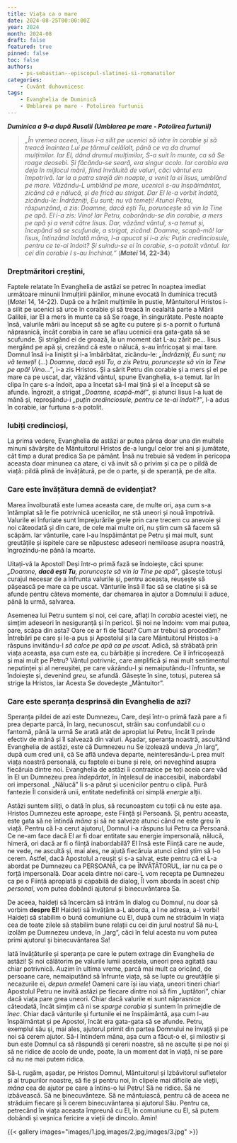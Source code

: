 ```yaml
---
title: Viața ca o mare
date: 2024-08-25T00:00:00Z
year: 2024
month: 2024-08
draft: false
featured: true
pinned: false
toc: false
authors:
    - ps-sebastian--episcopul-slatinei-si-romanatilor
categories:
    - Cuvânt duhovnicesc
tags:
    - Evanghelia de Duminică
    - Umblarea pe mare - Potolirea furtunii
---
```

_**Duminica a 9-a după Rusalii (Umblarea pe mare - Potolirea furtunii)**_

> _„În vremea aceea, Iisus i-a silit pe ucenici să intre în corabie și să treacă înaintea Lui pe țărmul celălalt, până ce va da drumul mulțimilor. Iar El, dând drumul mulțimilor, S-a suit în munte, ca să Se roage deosebi. Și făcându-se seară, era singur acolo. Iar corabia era deja în mijlocul mării, fiind învăluită de valuri, căci vântul era împotrivă. Iar la a patra strajă din noapte, a venit la ei Iisus, umblând pe mare. Văzându-L umblând pe mare, ucenicii s-au înspăimântat, zicând că e nălucă, și de frică au strigat. Dar El le-a vorbit îndată, zicându-le: Îndrăzniți, Eu sunt; nu vă temeți! Atunci Petru, răspunzând, a zis: Doamne, dacă ești Tu, poruncește să vin la Tine pe apă. El i-a zis: Vino! Iar Petru, coborându-se din corabie, a mers pe apă și a venit către Iisus. Dar, văzând vântul, s-a temut și, începând să se scufunde, a strigat, zicând: Doamne, scapă-mă! Iar Iisus, întinzând îndată mâna, l-a apucat și i-a zis: Puțin credinciosule, pentru ce te-ai îndoit? Și suindu-se ei în corabie, s-a potolit vântul. Iar cei din corabie I s-au închinat.”_ (**_Matei_ 14, 22-34**)

### Dreptmăritori creștini,

Faptele relatate în Evanghelia de astăzi se petrec în noaptea imediat următoare minunii înmulțirii pâinilor, minune evocată în duminica trecută (_Matei_ 14, 14-22). După ce a hrănit mulțimile în pustie, Mântuitorul Hristos i-a silit pe ucenici să urce în corabie și să treacă în cealaltă parte a Mării Galileii, iar El a mers în munte ca să Se roage, în singurătate. Peste noapte însă, valurile mării au început să se agite cu putere și s-a pornit o furtună năprasnică, încât corabia în care se aflau ucenicii era gata-gata să se scufunde. Și strigând ei de groază, la un moment dat L-au zărit pe… Iisus mergând pe apă și, crezând că este o nălucă, s-au înfricoșat și mai tare. Domnul însă i-a liniștit și i-a îmbărbătat, zicându-le: _„Îndrăzniți, Eu sunt; nu vă temeți!_ (…) _Doamne, dacă ești Tu, a zis Petru, poruncește să vin la Tine pe apă! Vino…”_, i-a zis Hristos. Și a sărit Petru din corabie și a mers și el pe mare ca pe uscat, dar, văzând vântul, spune Evanghelia, s-a temut. Iar în clipa în care s-a îndoit, apa a încetat să-l mai țină și el a început să se afunde. Îngrozit, a strigat _„Doamne, scapă-mă!”_, și atunci Iisus l-a luat de mână și, reproșându-i _„puțin credinciosule, pentru ce te-ai îndoit?”_, l-a adus în corabie, iar furtuna s-a potolit.

### Iubiți credincioși,

La prima vedere, Evanghelia de astăzi ar putea părea doar una din multele minuni săvârșite de Mântuitorul Hristos de-a lungul celor trei ani și jumătate, cât timp a durat predica Sa pe pământ. Însă nu trebuie să vedem în pericopa aceasta doar minunea ca atare, ci vă invit să o privim și ca pe o pildă de viață: pildă plină de învățătură, pe de o parte, și de speranță, pe de alta.

### Care este învățătura demnă de evidențiat?

Marea învolburată este lumea aceasta care, de multe ori, așa cum s-a întâmplat să le fie potrivnică ucenicilor, ne stă uneori și nouă împotrivă. Valurile ei înfuriate sunt împrejurările grele prin care trecem cu anevoie și noi câteodată și din care, de cele mai multe ori, nu știm cum să facem să scăpăm. Iar vânturile, care l-au înspăimântat pe Petru și mai mult, sunt greutățile și ispitele care se năpustesc adeseori nemiloase asupra noastră, îngrozindu-ne până la moarte.

Uitați-vă la Apostol! Deși într-o primă fază se îndoiește, căci spune: _„Doamne, **dacă ești Tu**, poruncește să vin la Tine pe apă”_, găsește totuși curajul necesar de a înfrunta valurile și, pentru aceasta, reușește să pășească pe mare ca pe uscat. Vânturile însă îl fac să se clatine și să se afunde pentru câteva momente, dar chemarea în ajutor a Domnului îi aduce, până la urmă, salvarea.

Asemenea lui Petru suntem și noi, cei care, aflați în _corabia_ acestei vieți, ne simțim adeseori în nesiguranță și în pericol. Și noi ne îndoim: vom mai putea, oare, scăpa din asta? Oare ce ar fi de făcut? Cum ar trebui să procedăm? Întrebări pe care și le-a pus și Apostolul și la care Mântuitorul Hristos i-a răspuns invitându-l _să calce pe apă ca pe uscat_. Adică, să străbată prin viața aceasta, așa cum este ea, cu bărbăție și încredere. Ce îl înfricoșează și mai mult pe Petru? Vântul potrivnic, care amplifică și mai mult sentimentul neputinței și al nereușitei, pe care văzându-l și nemaiputându-l înfrunta, se îndoiește și, devenind _greu_, se afundă. Găsește în sine, totuși, puterea să strige la Hristos, iar Acesta Se dovedește „Mântuitor”.

### Care este speranța desprinsă din Evanghelia de azi?

Speranța pildei de azi este Dumnezeu, Care, deși într-o primă fază pare a fi prea departe parcă, în larg, necunoscut, străin sau confundabil cu o fantomă, până la urmă Se arată atât de apropiat lui Petru, încât îl prinde efectiv de mână și îl salvează din valuri. Așadar, speranța noastră, ascultând Evanghelia de astăzi, este că Dumnezeu nu Se izolează undeva „în larg”, după cum cred unii, că Se află undeva departe, neinteresându-L prea mult viața noastră personală, cu faptele ei bune și rele, ori neveghind asupra fiecăruia dintre noi. Evanghelia de astăzi îi contrazice pe toți aceia care văd în El un Dumnezeu prea _îndepărtat_, în înțelesul de inaccesibil, inabordabil ori impersonal. „Nălucă” li s-a părut și ucenicilor pentru o clipă. Pură fantezie Îl consideră unii, entitate nedefinită ori simplă _energie_ alții.

Astăzi suntem siliți, o dată în plus, să recunoaștem cu toții că nu este așa. Hristos Dumnezeu este aproape, este Ființă și Persoană. Și, pentru aceasta, este gata să ne întindă _mâna_ și să ne salveze atunci când ne este greu în viață. Pentru că I-a cerut ajutorul, Domnul i-a răspuns lui Petru ca Persoană. Ce ne-am face dacă El ar fi doar entitate sau energie impersonală, nălucă, himeră, ori dacă ar fi o ființă inabordabilă? El însă este Ființă care ne aude, ne vede, ne ascultă și, mai ales, ne ajută fiecăruia atunci când știm să I-o cerem. Astfel, dacă Apostolul a reușit și s-a salvat, este pentru că el L-a abordat pe Dumnezeu ca PERSOANĂ, ca pe ÎNVĂȚĂTORUL, iar nu ca pe o forță impersonală. Doar aceia dintre noi care-L vom recepta pe Dumnezeu ca pe o Ființă apropiată și capabilă de dialog, Îl vom aborda în acest chip _personal_, vom putea dobândi ajutorul și binecuvântarea Sa.

De aceea, haideți să încercăm să intrăm în dialog cu Domnul, nu doar să vorbim **despre El**! Haideți să învățăm a-L aborda, a I ne adresa, a-I vorbi! Haideți să stabilim o bună comuniune cu El, după cum ne străduim în viața cea de toate zilele să stabilim bune relații cu cei din jurul nostru! Să nu-L izolăm pe Dumnezeu undeva, în „larg”, căci în felul acesta nu vom putea primi ajutorul și binecuvântarea Sa!

Iată învățăturile și speranța pe care le putem extrage din Evanghelia de astăzi! Și noi călătorim pe valurile lumii acesteia, uneori prea agitată sau chiar potrivnică. Auzim în ultima vreme, parcă mai mult ca oricând, de persoane care, nemaiputând să înfrunte viața, să se lupte cu greutățile și necazurile ei, _depun armele_! Oameni care își iau viața, uneori tineri chiar! Apostolul Petru ne invită astăzi pe fiecare dintre noi să fim „luptători”, chiar dacă viața pare grea uneori. Chiar dacă valurile ei sunt năprasnice câteodată, încât simțim că ni se _sparge corabia_ și suntem în primejdie de _înec_. Chiar dacă vânturile și furtunile ei ne înspăimântă, așa cum l-au înspăimântat și pe Apostol, încât era gata-gata să se afunde. Petru, exemplul său și, mai ales, ajutorul primit din partea Domnului ne învață și pe noi să cerem ajutor. Să-I întindem mâna, așa cum a făcut-o el, și milostiv și bun este Domnul ca să răspundă și cererii noastre, să ne asculte și pe noi și să ne ridice de acolo de unde, poate, la un moment dat în viață, ni se pare că nu ne mai putem ridica.

Să-L rugăm, așadar, pe Hristos Domnul, Mântuitorul și Izbăvitorul sufletelor și al trupurilor noastre, să fie și pentru noi, în clipele mai dificile ale vieții, _mâna_ cea de ajutor pe care a întins-o lui Petru! Să ne ridice. Să ne izbăvească. Să ne binecuvânteze. Să ne mântuiască, pentru că de aceea ne străduim fiecare și Îi cerem binecuvântarea și ajutorul Său. Pentru ca, petrecând în viața aceasta împreună cu El, în comuniune cu El, să putem dobândi și veșnica fericire a vieții de dincolo. Amin!

{{< gallery images="images/1.jpg,images/2.jpg,images/3.jpg" >}}